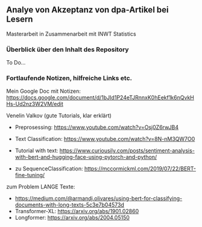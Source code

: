 ## Analye von Akzeptanz von dpa-Artikel bei Lesern

Masterarbeit in Zusammenarbeit mit INWT Statistics

### Überblick über den Inhalt des Repository

To Do...






### Fortlaufende Notizen, hilfreiche Links etc.

Mein Google Doc mit Notizen: https://docs.google.com/document/d/1bJId1P24eTJRnnxK0hEekf1k6nQvkHHs-Ud2nz3W2VM/edit

Venelin Valkov (gute Tutorials, klar erklärt)

* Preprosessing: https://www.youtube.com/watch?v=Osj0Z6rwJB4

* Text Classification: https://www.youtube.com/watch?v=8N-nM3QW7O0

* Tutorial with text: https://www.curiousily.com/posts/sentiment-analysis-with-bert-and-hugging-face-using-pytorch-and-python/
* zu SequenceClassification: https://mccormickml.com/2019/07/22/BERT-fine-tuning/



zum Problem LANGE Texte:

* https://medium.com/@armandj.olivares/using-bert-for-classifying-documents-with-long-texts-5c3e7b04573d
* Transformer-XL: https://arxiv.org/abs/1901.02860
* Longformer: https://arxiv.org/abs/2004.05150


